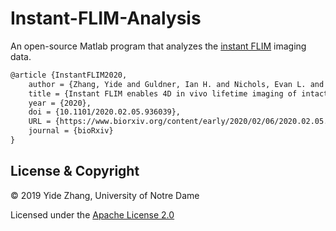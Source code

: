 # Instant-FLIM-Analysis
An open-source Matlab program that analyzes the [instant FLIM](https://www.biorxiv.org/content/10.1101/2020.02.05.936039v1) imaging data.

```latex
@article {InstantFLIM2020,
	author = {Zhang, Yide and Guldner, Ian H. and Nichols, Evan L. and Benirschke, David and Smith, Cody J. and Zhang, Siyuan and Howard, Scott S.},
	title = {Instant FLIM enables 4D in vivo lifetime imaging of intact brains},
	year = {2020},
	doi = {10.1101/2020.02.05.936039},
	URL = {https://www.biorxiv.org/content/early/2020/02/06/2020.02.05.936039},
	journal = {bioRxiv}
}
```

## License & Copyright
© 2019 Yide Zhang, University of Notre Dame

Licensed under the [Apache License 2.0](LICENSE)
